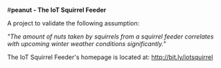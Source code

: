 #**peanut - The IoT Squirrel Feeder**


A project to validate the following assumption:

*"The amount of nuts taken by squirrels from a squirrel feeder correlates with upcoming winter weather conditions significantly."*

The IoT Squirrel Feeder's homepage is located at: http://bit.ly/iotsquirrel



